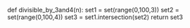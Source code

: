 
def divisible_by_3and4(n):
    set1 = set(range(0,100,3))
    set2 = set(range(0,100,4))
    set3 = set1.intersection(set2)
    return set3

